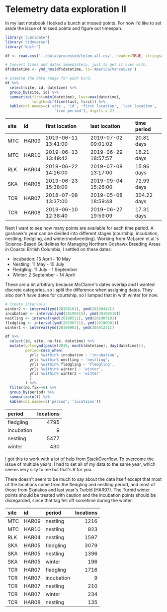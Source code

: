 Telemetry data exploration II
================

In my last notebook I looked a bunch at missed points. For now I'd like to set aside the issue of missed points and figure out timespan.

``` r
library('lubridate')
library('tidyverse')
library('knitr')

df <- read.csv('../data/processed/telem_all.csv', header=TRUE, stringsAsFactors=FALSE)

# Convert times and dates immediately, just to get it over with.
df$datetime <- ymd_hms(df$datetime, tz='America/Vancouver')

# Examine the date range for each bird.
df %>%
  select(site, id, datetime) %>%
  group_by(site, id) %>%
  summarize(first=min(datetime), last=max(datetime), 
            length=difftime(last, first)) %>%
  kable(col.names=c('site', 'id', 'first location', 'last location', 
                      'time period'), digits = 2)
```

| site | id    | first location      | last location       | time period |
|:-----|:------|:--------------------|:--------------------|:------------|
| MTC  | HAR09 | 2019-06-11 13:41:00 | 2019-07-02 09:01:02 | 20.81 days  |
| MTC  | HAR10 | 2019-06-13 13:49:42 | 2019-06-29 18:57:57 | 16.21 days  |
| RLK  | HAR04 | 2019-06-22 14:16:00 | 2019-07-08 13:17:00 | 15.96 days  |
| SKA  | HAR05 | 2019-06-23 15:38:00 | 2019-09-04 15:26:00 | 72.99 days  |
| TCR  | HAR07 | 2018-07-08 13:37:00 | 2019-05-08 18:59:48 | 304.22 days |
| TCR  | HAR08 | 2019-06-10 12:38:40 | 2019-06-27 19:59:09 | 17.31 days  |

Next I want to see how many points are available for each time period. A goshawk's year can be divided into different stages (courtship, incubation, nestling, fledgling, and winter/nonbreeding). Working from McLaren et al.'s Science-Based Guidelines for Managing Northern Goshawk Breeding Areas in Coastal British Columbia, I settled on these dates:

-   Incubation: 15 April - 10 May
-   Nestling: 11 May - 10 July
-   Fledgling: 11 July - 1 September
-   Winter: 2 September - 14 April

These are a bit arbitrary because McClaren's dates overlap and I wanted discrete categories, so I split the difference when assigning dates. They also don't have dates for courtship, so I lumped that in with winter for now.

``` r
# Create intervals.
winter2 <- interval(ymd(20190101), ymd(20190414))
incubation <- interval(ymd(20190415), ymd(20190510))
nestling <- interval(ymd(20190511), ymd(20190710))
fledgling <- interval(ymd(20190711), ymd(20190901))
winter1 <- interval(ymd(20190902), ymd(20191231))

df %>%
  select(id, site, no.fix, datetime) %>%
  mutate(yrls=ymd(paste(2019, month(datetime), day(datetime))),
         period=case_when(
           yrls %within% incubation ~ 'incubation',
           yrls %within% nestling ~ 'nestling',
           yrls %within% fledgling ~ 'fledgling',
           yrls %within% winter1 ~ 'winter',
           yrls %within% winter2 ~ 'winter'
           )
         ) %>%
  filter(no.fix==0) %>%
  group_by(period) %>%
  summarize(n()) %>%
  kable(col.names=c('period', 'locations'))
```

| period     |  locations|
|:-----------|----------:|
| fledgling  |       4795|
| incubation |          9|
| nestling   |       5477|
| winter     |        430|

I got this to work with a lot of help from [StackOverflow](https://stackoverflow.com/questions/59220573/dividing-data-based-on-custom-date-range/59220844?noredirect=1#comment104657786_59220844). To overcome the issue of multiple years, I had to set all of my data to the same year, which seems very silly to me but that's R for you.

There doesn't seem to be much to say about the data itself except that most of the locations come from the fledgling and nestling period, and most of those from Skaiakos and last year's Turbid (HAR07). The Turbid winter points should be treated with caution and the incubation points should be disregarded, since that tag fell off sometime during the winter.

| site | id    | period     |  locations|
|:-----|:------|:-----------|----------:|
| MTC  | HAR09 | nestling   |       1216|
| MTC  | HAR10 | nestling   |        923|
| RLK  | HAR04 | nestling   |       1597|
| SKA  | HAR05 | fledgling  |       3079|
| SKA  | HAR05 | nestling   |       1396|
| SKA  | HAR05 | winter     |        196|
| TCR  | HAR07 | fledgling  |       1716|
| TCR  | HAR07 | incubation |          9|
| TCR  | HAR07 | nestling   |        210|
| TCR  | HAR07 | winter     |        234|
| TCR  | HAR08 | nestling   |        135|
